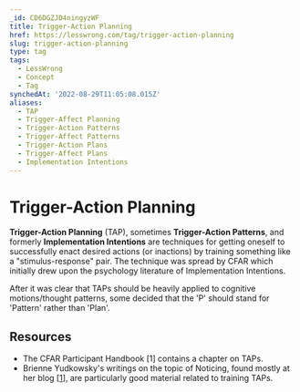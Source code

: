 ```yaml
---
_id: CD6DGZJD4ningyzWF
title: Trigger-Action Planning
href: https://lesswrong.com/tag/trigger-action-planning
slug: trigger-action-planning
type: tag
tags:
  - LessWrong
  - Concept
  - Tag
synchedAt: '2022-08-29T11:05:08.015Z'
aliases:
  - TAP
  - Trigger-Affect Planning
  - Trigger-Action Patterns
  - Trigger-Affect Patterns
  - Trigger-Action Plans
  - Trigger-Affect Plans
  - Implementation Intentions
---
```


# Trigger-Action Planning

**Trigger-Action Planning** (TAP), sometimes **Trigger-Action Patterns**, and formerly **Implementation Intentions** are techniques for getting oneself to successfully enact desired actions (or inactions) by training something like a "stimulus-response" pair. The technique was spread by CFAR which initially drew upon the psychology literature of Implementation Intentions. 

After it was clear that TAPs should be heavily applied to cognitive motions/thought patterns, some decided that the 'P' should stand for 'Pattern' rather than 'Plan'.

## **Resources**

- The CFAR Participant Handbook \[1\] contains a chapter on TAPs.
- Brienne Yudkowsky's writings on the topic of Noticing, found mostly at her blog \[[1](https://agentyduck.blogspot.com/search?q=noticing)\], are particularly good material related to training TAPs.
